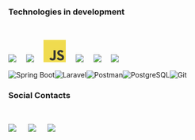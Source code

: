 

### Technologies in development
<br>

<img src="https://cdn.jsdelivr.net/gh/devicons/devicon@latest/icons/html5/html5-original.svg" height="45px"/>&nbsp;&nbsp;&nbsp;&nbsp;
<img src="https://cdn.jsdelivr.net/gh/devicons/devicon@latest/icons/css3/css3-original.svg" height="45px"/>&nbsp;&nbsp;&nbsp;&nbsp;
<img alt="JS" title="JavaScript" width="45px" src="https://raw.githubusercontent.com/github/explore/master/topics/javascript/javascript.png"/>&nbsp;&nbsp;&nbsp;&nbsp;
<img src="https://cdn.jsdelivr.net/gh/devicons/devicon@latest/icons/java/java-original.svg" height="50px"/>&nbsp;&nbsp;&nbsp;&nbsp;
<img src="https://cdn.jsdelivr.net/gh/devicons/devicon@latest/icons/php/php-original.svg" height="50px"/>&nbsp;&nbsp;&nbsp;&nbsp;
<img src="https://cdn.jsdelivr.net/gh/devicons/devicon@latest/icons/sqldeveloper/sqldeveloper-original.svg" height="50px" />
          
<div style="display: flex">
  <img src="https://img.shields.io/badge/-Spring%20Boot-6DB33F?style=flat&logo=springboot&logoColor=white&background=000000" alt="Spring Boot">
  <img src="https://img.shields.io/badge/-Laravel-E74430?style=flat&logo=laravel&logoColor=white&background=000000" alt="Laravel">
  <img src="https://img.shields.io/badge/-Postman-333333?style=flat&logo=postman" alt="Postman">
  <img src="https://img.shields.io/badge/-PostgreSQL-333333?style=flat&logo=postgresql" alt="PostgreSQL">
  <img src="https://img.shields.io/badge/-Git-333333?style=flat&logo=git" alt="Git">
</div>



### Social Contacts
<br>

<a href="https://www.linkedin.com/in/joaobotoni/"><img src="https://cdn2.iconfinder.com/data/icons/social-media-2285/512/1_Linkedin_unofficial_colored_svg-128.png" width="40"></a> &nbsp;&nbsp;&nbsp;&nbsp;
<a href="https://www.instagram.com/joaobotoni/"><img src="https://cdn2.iconfinder.com/data/icons/social-icons-33/128/Instagram-128.png" width="40"></a> &nbsp;&nbsp;&nbsp;&nbsp;
<a href="mailto:joaobotoni@outlook.com"><img src="https://cdn4.iconfinder.com/data/icons/social-media-logos-6/512/74-outlook-1024.png" width="40"></a> &nbsp;&nbsp;&nbsp;&nbsp;

<br>




